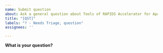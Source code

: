```yaml
---
name: Submit question
about: Ask a general question about Tools of RAPIDS Accelerator for Apache Spark here, or open a thread in the Discussions tab
title: "[QST]"
labels: "? - Needs Triage, question"
assignees: ''

---
```


**What is your question?**
